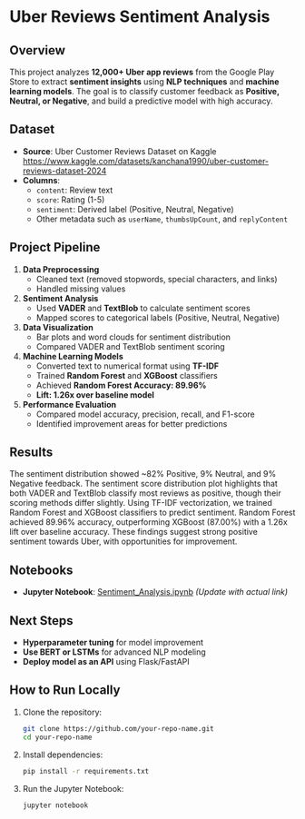 # Uber Reviews Sentiment Analysis 

## Overview
This project analyzes **12,000+ Uber app reviews** from the Google Play Store to extract **sentiment insights** using **NLP techniques** and **machine learning models**. The goal is to classify customer feedback as **Positive, Neutral, or Negative**, and build a predictive model with high accuracy.

## Dataset 
- **Source**: Uber Customer Reviews Dataset on Kaggle  <br>
              https://www.kaggle.com/datasets/kanchana1990/uber-customer-reviews-dataset-2024
- **Columns**:
  - `content`: Review text
  - `score`: Rating (1-5)
  - `sentiment`: Derived label (Positive, Neutral, Negative)
  - Other metadata such as `userName`, `thumbsUpCount`, and `replyContent`

## Project Pipeline 
1. **Data Preprocessing** 
   - Cleaned text (removed stopwords, special characters, and links)
   - Handled missing values
2. **Sentiment Analysis** 
   - Used **VADER** and **TextBlob** to calculate sentiment scores
   - Mapped scores to categorical labels (Positive, Neutral, Negative)
3. **Data Visualization** 
   - Bar plots and word clouds for sentiment distribution
   - Compared VADER and TextBlob sentiment scoring
4. **Machine Learning Models** 
   - Converted text to numerical format using **TF-IDF**
   - Trained **Random Forest** and **XGBoost** classifiers
   - Achieved **Random Forest Accuracy: 89.96%**
   - **Lift: 1.26x over baseline model**
5. **Performance Evaluation** 
   - Compared model accuracy, precision, recall, and F1-score
   - Identified improvement areas for better predictions

## Results 
The sentiment distribution showed ~82% Positive, 9% Neutral, and 9% Negative feedback. The sentiment score distribution plot highlights that both VADER and TextBlob classify most reviews as positive, though their scoring methods differ slightly. Using TF-IDF vectorization, we trained Random Forest and XGBoost classifiers to predict sentiment. Random Forest achieved 89.96% accuracy, outperforming XGBoost (87.00%) with a 1.26x lift over baseline accuracy. These findings suggest strong positive sentiment towards Uber, with opportunities for improvement.

## Notebooks 
- **Jupyter Notebook**: [Sentiment_Analysis.ipynb](#) *(Update with actual link)*

## Next Steps 
- **Hyperparameter tuning** for model improvement
- **Use BERT or LSTMs** for advanced NLP modeling
- **Deploy model as an API** using Flask/FastAPI

## How to Run Locally 
1. Clone the repository:
   ```bash
   git clone https://github.com/your-repo-name.git
   cd your-repo-name
   ```
2. Install dependencies:
   ```bash
   pip install -r requirements.txt
   ```
3. Run the Jupyter Notebook:
   ```bash
   jupyter notebook
   ```

